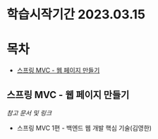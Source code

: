 # 학습시작기간 2023.03.15

# 목차
- [스프링 MVC - 웹 페이지 만들기](#스프링-MVC---웹-페이지-만들기)

## 스프링 MVC - 웹 페이지 만들기

_참고 문서 및 링크_
- 스프링 MVC 1편 - 백엔드 웹 개발 핵심 기술(김영한)
